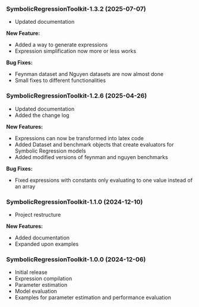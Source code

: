 ### SymbolicRegressionToolkit-1.3.2 (2025-07-07)

- Updated documentation

**New Feature:**
- Added a way to generate expressions
- Expression simplification now more or less works

**Bug Fixes:**
- Feynman dataset and Nguyen datasets are now almost done
- Small fixes to different functionalities


### SymbolicRegressionToolkit-1.2.6 (2025-04-26)

- Updated documentation
- Added the change log

**New Features:**

- Expressions can now be transformed into latex code
- Added Dataset and benchmark objects that create evaluators for Symbolic Regression models
- Added modified versions of feynman and nguyen benchmarks

**Bug Fixes:**

- Fixed expressions with constants only evaluating to one value instead of an array


### SymbolicRegressionToolkit-1.1.0 (2024-12-10)

- Project restructure

**New Features:**

- Added documentation
- Expanded upon examples

### SymbolicRegressionToolkit-1.0.0 (2024-12-06)

- Initial release
- Expression compilation
- Parameter estimation
- Model evaluation
- Examples for parameter estimation and performance evaluation